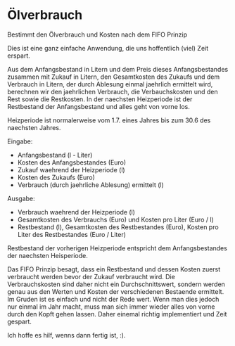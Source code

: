 # Ölverbrauch
Bestimmt den Ölverbrauch und Kosten nach dem FIFO Prinzip

Dies ist eine ganz einfache Anwendung, die uns hoffentlich (viel) Zeit erspart.

Aus dem Anfangsbestand in Litern und dem Preis dieses Anfangsbestandes zusammen mit Zukauf in Litern, den Gesamtkosten des Zukaufs und dem Verbrauch in Litern, der durch Ablesung einmal jaehrlich ermittelt wird, berechnen wir den jaehrlichen Verbrauch, die Verbauchskosten und den Rest sowie die Restkosten. In der naechsten Heizperiode ist der Restbestand der Anfangsbestand und alles geht von vorne los.

Heizperiode ist normalerweise vom 1.7. eines Jahres bis zum 30.6 des naechsten Jahres.

Eingabe:

- Anfangsbestand (l - Liter)
- Kosten des Anfangsbestandes (Euro)
- Zukauf waehrend der Heizperiode (l)
- Kosten des Zukaufs (Euro)
- Verbrauch (durch jaehrliche Ablesung) ermittelt (l)

Ausgabe:

- Verbrauch waehrend der Heizperiode (l)
- Gesamtkosten des Verbrauchs (Euro) und Kosten pro Liter (Euro / l)
- Restbestand (l), Gesamtkosten des Restbestandes (Euro), Kosten pro Liter des Restbestandes (Euro / Liter)


Restbestand der vorherigen Heizperiode entspricht dem Anfangsbestandes der naechsten Heisperiode.

Das FIFO Prinzip besagt, dass ein Restbestand und dessen Kosten zuerst verbraucht werden bevor der Zukauf verbraucht wird. Die Verbrauchskosten sind daher nicht ein Durchschnittswert, sondern werden genau aus den Werten und Kosten der verschiedenen Bestaende ermittelt. Im Gruden ist es einfach und nicht der Rede wert. Wenn man dies jedoch nur einmal im Jahr macht, muss man sich immer wieder alles von vorne durch den Kopft gehen lassen. Daher einemal richtig implementiert und Zeit gespart.

Ich hoffe es hilf, wenns dann fertig ist, :).


